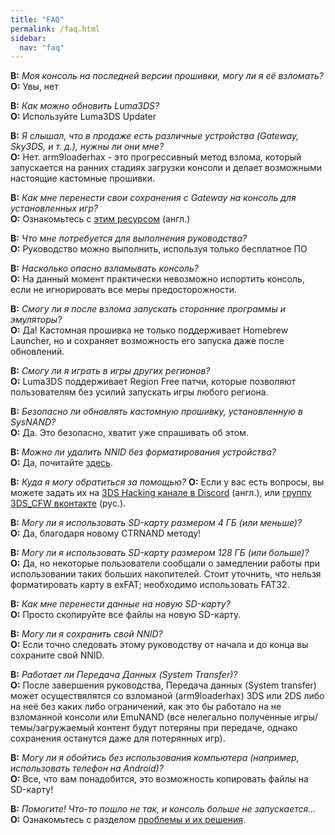 ```yaml
---
title: "FAQ"
permalink: /faq.html
sidebar:
  nav: "faq"
---
```


<a name="faq_latestfw" />**В:** *Моя консоль на последней версии прошивки, могу ли я её взломать?*    
**О:** Увы, нет

<a name="faq_updatecfw" />**В:** *Как можно обновить Luma3DS?*    
**О:** Используйте Luma3DS Updater

<a name="faq_gatewaysky" />**В:** *Я слышал, что в продаже есть различные устройства (Gateway, Sky3DS, и т. д.), нужны ли они мне?*    
**О:** Нет. arm9loaderhax - это прогрессивный метод взлома, который запускается на ранних стадиях загрузки консоли и делает возможными настоящие кастомные прошивки.

<a name="faq_gatewaysaves" />**В:** *Как мне перенести свои сохранения с Gateway на консоль для установленных игр?*    
**О:** Ознакомьтесь с [этим ресурсом](https://gbatemp.net/threads/425743/) (англ.)

<a name="faq_need" />**В:** *Что мне потребуется для выполнения руководства?*    
**О:** Руководство можно выполнить, используя только бесплатное ПО

<a name="faq_risky" />**В:** *Насколько опасно взламывать консоль?*    
**О:** На данный момент практически невозможно испортить консоль, если не игнорировать все меры предосторожности.

<a name="faq_homebrew" />**В:** *Смогу ли я после взлома запускать сторонние программы и эмуляторы?*    
**О:** Да! Кастомная прошивка не только поддерживает Homebrew Launcher, но и сохраняет возможность его запуска даже после обновлений.

<a name="faq_regionfree" />**В:** *Смогу ли я играть в игры других регионов?*    
**О:** Luma3DS поддерживает Region Free патчи, которые позволяют пользователям без усилий запускать игры любого региона.

<a name="faq_updates" />**В:** *Безопасно ли обновлять кастомную прошивку, установленную в SysNAND?*    
**О:** Да. Это безопасно, хватит уже спрашивать об этом.

<a name="faq_rm_nnid" />**В:** *Можно ли удалить NNID без форматирования устройства?*    
**О:** Да, почитайте [здесь](troubleshooting#rm_nnid).

<a name="faq_support" />**В:** *Куда я могу обратиться за помощью?* 
**О:** Если у вас есть вопросы, вы можете задать их на [3DS Hacking канале в Discord](https://discord.gg/MWxPgEp) (англ.), или [группу 3DS_CFW вконтакте](http://vk.com/3ds_cfw) (рус.).

<a name="faq_le4gbsd" />**В:** *Могу ли я использовать SD-карту размером 4 ГБ (или меньше)?*    
**О:** Да, благодаря новому CTRNAND методу!

<a name="faq_ge128gbsd" />**В:** *Могу ли я использовать SD-карту размером 128 ГБ (или больше)?*    
**О:** Да, но некоторые пользователи сообщали о замедлении работы при использовании таких больших накопителей. Стоит уточнить, что нельзя форматировать карту в exFAT; необходимо использовать FAT32.

<a name="faq_movesd" />**В:** *Как мне перенести данные на новую SD-карту?*    
**О:** Просто скопируйте все файлы на новую SD-карту.

<a name="faq_NNID" />**В:** *Могу ли я сохранить свой NNID?*    
**О:** Если точно следовать этому руководству от начала и до конца вы сохраните свой NNID.

<a name="faq_systransfer" />**В:** *Работает ли Передача Данных (System Transfer)?*    
**О:** После завершения руководства, Передача данных (System transfer) может осуществялятся со взломаной (arm9loaderhax) 3DS или 2DS либо на неё без каких либо ограничений, как это бы работало на не взломанной консоли или EmuNAND (все нелегально полученные игры/темы/загружаемый контент будут потеряны при передаче, однако сохранения останутся даже для потерянных игр).

<a name="faq_nopc" />**В:** *Могу ли я обойтись без использования компьютера (например, использовать телефон на Android)?*    
**О:** Все, что вам понадобится, это возможность копировать файлы на SD-карту!

<a name="faq_problem" />**В:** *Помогите! Что-то пошло не так, и консоль больше не запускается...*    
**О:** Ознакомьтесь с разделом [проблемы и их решения](troubleshooting).